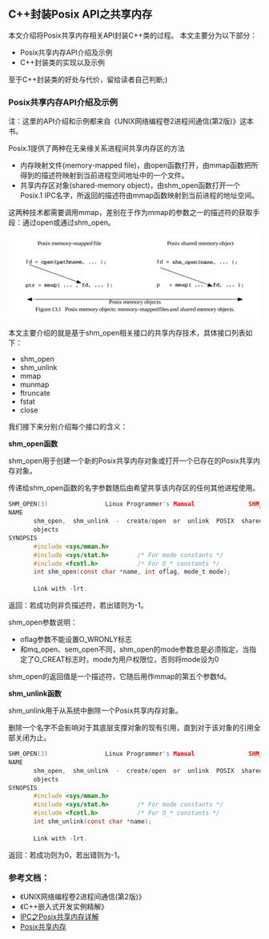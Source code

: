 ## C++封装Posix API之共享内存

本文介绍将Posix共享内存相关API封装C++类的过程。
本文主要分为以下部分：
- Posix共享内存API介绍及示例
- C++封装类的实现以及示例

至于C++封装类的好处与代价，留给读者自己判断;)

### Posix共享内存API介绍及示例

注：这里的API介绍和示例都来自《UNIX网络编程卷2进程间通信(第2版)》这本书。

Posix.1提供了两种在无亲缘关系进程间共享内存区的方法
- 内存映射文件(memory-mapped file)，由open函数打开，由mmap函数把所得到的描述符映射到当前进程空间地址中的一个文件。
- 共享内存区对象(shared-memory object)，由shm_open函数打开一个Posix.1 IPC名字，所返回的描述符由mmap函数映射到当前进程的地址空间。

这两种技术都需要调用mmap，差别在于作为mmap的参数之一的描述符的获取手段：通过open或通过shm_open。

![posix_memory_objects](posix_memory_objects.png)

本文主要介绍的就是基于shm_open相关接口的共享内存技术，具体接口列表如下：
- shm_open
- shm_unlink
- mmap
- munmap
- ftruncate
- fstat
- close

我们接下来分别介绍每个接口的含义：

**shm_open函数**

shm_open用于创建一个新的Posix共享内存对象或打开一个已存在的Posix共享内存对象。

传递给shm_open函数的名字参数随后由希望共享该内存区的任何其他进程使用。

```c
SHM_OPEN(3)                Linux Programmer's Manual               SHM_OPEN(3)
NAME
       shm_open,  shm_unlink  -  create/open  or  unlink  POSIX  shared memory
       objects
SYNOPSIS
       #include <sys/mman.h>
       #include <sys/stat.h>        /* For mode constants */
       #include <fcntl.h>           /* For O_* constants */
       int shm_open(const char *name, int oflag, mode_t mode);

       Link with -lrt.
```

返回：若成功则非负描述符，若出错则为-1。

shm_open参数说明：

- oflag参数不能设置O_WRONLY标志
- 和mq_open、sem_open不同，shm_open的mode参数总是必须指定，当指定了O_CREAT标志时，mode为用户权限位，否则将mode设为0

shm_open的返回值是一个描述符，它随后用作mmap的第五个参数fd。


**shm_unlink函数**

shm_unlink用于从系统中删除一个Posix共享内存对象。

删除一个名字不会影响对于其底层支撑对象的现有引用，直到对于该对象的引用全部关闭为止。

```c
SHM_OPEN(3)                Linux Programmer's Manual               SHM_OPEN(3)
NAME
       shm_open,  shm_unlink  -  create/open  or  unlink  POSIX  shared memory
       objects
SYNOPSIS
       #include <sys/mman.h>
       #include <sys/stat.h>        /* For mode constants */
       #include <fcntl.h>           /* For O_* constants */
       int shm_unlink(const char *name);

       Link with -lrt.
```

返回：若成功则为0，若出错则为-1。











### 参考文档：

- 《UNIX网络编程卷2进程间通信(第2版)》
- 《C++嵌入式开发实例精解》
- [IPC之Posix共享内存详解](https://blog.csdn.net/daiyudong2020/article/details/50500651)
- [Posix共享内存](https://www.cnblogs.com/songhe364826110/p/11530732.html)
